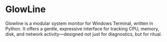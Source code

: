 # GlowLine
Glowline is a modular system monitor for Windows Terminal, written in Python. It offers a gentle, expressive interface for tracking CPU, memory, disk, and network activity—designed not just for diagnostics, but for ritual.
